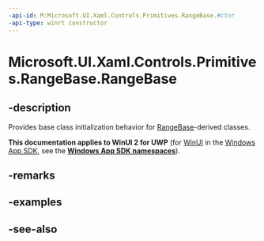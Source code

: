 ```yaml
---
-api-id: M:Microsoft.UI.Xaml.Controls.Primitives.RangeBase.#ctor
-api-type: winrt constructor
---
```


<!-- Method syntax
protected RangeBase()
-->

# Microsoft.UI.Xaml.Controls.Primitives.RangeBase.RangeBase

## -description
Provides base class initialization behavior for [RangeBase](rangebase.md)-derived classes.

**This documentation applies to WinUI 2 for UWP** (for [WinUI](/windows/apps/winui/winui3/) in the [Windows App SDK](/windows/apps/windows-app-sdk/), see the **[Windows App SDK namespaces](/windows/windows-app-sdk/api/winrt/)**).

## -remarks

## -examples

## -see-also
